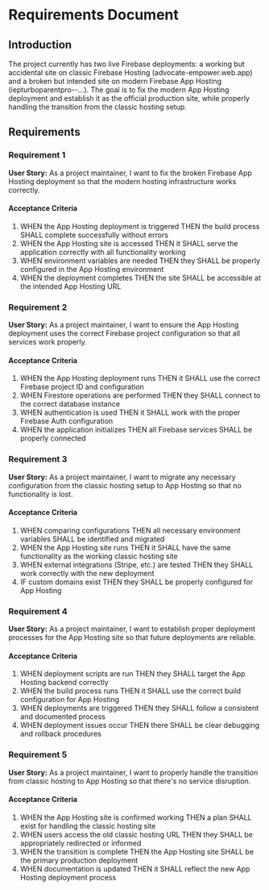 # Requirements Document

## Introduction

The project currently has two live Firebase deployments: a working but accidental site on classic Firebase Hosting (advocate-empower.web.app) and a broken but intended site on modern Firebase App Hosting (iepturboparentpro--...). The goal is to fix the modern App Hosting deployment and establish it as the official production site, while properly handling the transition from the classic hosting setup.

## Requirements

### Requirement 1

**User Story:** As a project maintainer, I want to fix the broken Firebase App Hosting deployment so that the modern hosting infrastructure works correctly.

#### Acceptance Criteria

1. WHEN the App Hosting deployment is triggered THEN the build process SHALL complete successfully without errors
2. WHEN the App Hosting site is accessed THEN it SHALL serve the application correctly with all functionality working
3. WHEN environment variables are needed THEN they SHALL be properly configured in the App Hosting environment
4. WHEN the deployment completes THEN the site SHALL be accessible at the intended App Hosting URL

### Requirement 2

**User Story:** As a project maintainer, I want to ensure the App Hosting deployment uses the correct Firebase project configuration so that all services work properly.

#### Acceptance Criteria

1. WHEN the App Hosting deployment runs THEN it SHALL use the correct Firebase project ID and configuration
2. WHEN Firestore operations are performed THEN they SHALL connect to the correct database instance
3. WHEN authentication is used THEN it SHALL work with the proper Firebase Auth configuration
4. WHEN the application initializes THEN all Firebase services SHALL be properly connected

### Requirement 3

**User Story:** As a project maintainer, I want to migrate any necessary configuration from the classic hosting setup to App Hosting so that no functionality is lost.

#### Acceptance Criteria

1. WHEN comparing configurations THEN all necessary environment variables SHALL be identified and migrated
2. WHEN the App Hosting site runs THEN it SHALL have the same functionality as the working classic hosting site
3. WHEN external integrations (Stripe, etc.) are tested THEN they SHALL work correctly with the new deployment
4. IF custom domains exist THEN they SHALL be properly configured for App Hosting

### Requirement 4

**User Story:** As a project maintainer, I want to establish proper deployment processes for the App Hosting site so that future deployments are reliable.

#### Acceptance Criteria

1. WHEN deployment scripts are run THEN they SHALL target the App Hosting backend correctly
2. WHEN the build process runs THEN it SHALL use the correct build configuration for App Hosting
3. WHEN deployments are triggered THEN they SHALL follow a consistent and documented process
4. WHEN deployment issues occur THEN there SHALL be clear debugging and rollback procedures

### Requirement 5

**User Story:** As a project maintainer, I want to properly handle the transition from classic hosting to App Hosting so that there's no service disruption.

#### Acceptance Criteria

1. WHEN the App Hosting site is confirmed working THEN a plan SHALL exist for handling the classic hosting site
2. WHEN users access the old classic hosting URL THEN they SHALL be appropriately redirected or informed
3. WHEN the transition is complete THEN the App Hosting site SHALL be the primary production deployment
4. WHEN documentation is updated THEN it SHALL reflect the new App Hosting deployment process